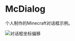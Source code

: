 # McDialog

个人制作的Minecraft对话框示例。

![对话框坐标偏移](https://github.com/user-attachments/assets/ebfb00c9-17b7-417d-a0b0-1a2ac27be806)
